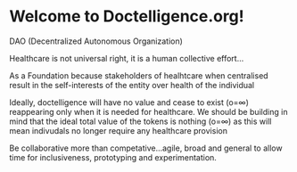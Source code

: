 # Welcome to Doctelligence.org!

DAO (Decentralized Autonomous Organization)

Healthcare is not universal right, it is a human collective effort...

As a Foundation because stakeholders of healhtcare when centralised result in the self-interests of the entity over health of the individual

Ideally, doctelligence will have no value and cease to exist (o=∞) reappearing only when it is needed for healthcare. We should be building in mind that the ideal total value of the tokens is nothing (o=∞) as this will mean indivudals no longer require any healthcare provision

Be collaborative more than competative...agile, broad and general to allow time for inclusiveness, prototyping and experimentation.

